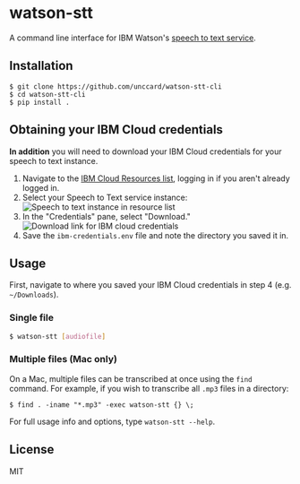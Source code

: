 # watson-stt
A command line interface for IBM Watson's [speech to text service](https://cloud.ibm.com/catalog/services/speech-to-text).

## Installation
```
$ git clone https://github.com/unccard/watson-stt-cli
$ cd watson-stt-cli
$ pip install .
```

## Obtaining your IBM Cloud credentials
**In addition** you will need to download your IBM Cloud credentials for your speech to text instance.
1. Navigate to the [IBM Cloud Resources list](https://cloud.ibm.com/resources), logging in if you aren't already logged in.
2. Select your Speech to Text service instance:<br>
   ![Speech to text instance in resource list](docs/service-list.png)
3. In the "Credentials" pane, select "Download."<br>
   ![Download link for IBM cloud credentials](docs/download-credentials.png)
4. Save the `ibm-credentials.env` file and note the directory you saved it in.

## Usage
First, navigate to where you saved your IBM Cloud credentials in step 4 (e.g. `~/Downloads`).

### Single file
```bash
$ watson-stt [audiofile]
```

### Multiple files (Mac only)
On a Mac, multiple files can be transcribed at once using the `find` command. For example, if you wish to transcribe all `.mp3` files in a directory:
```
$ find . -iname "*.mp3" -exec watson-stt {} \;
```

For full usage info and options, type `watson-stt --help`.
## License
MIT
